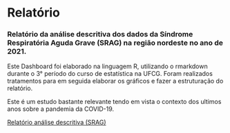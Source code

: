 # Relatório 

### Relatório da análise descritiva dos dados da Síndrome Respiratória Aguda Grave (SRAG) na região nordeste no ano de 2021.

Este Dashboard foi elaborado na linguagem R, utilizando o rmarkdown durante o 3° período do curso de estatística na UFCG.
Foram realizados tratamentos para em seguida elaborar os gráficos e fazer a estruturação do relatório.

Este é um estudo bastante relevante tendo em vista o contexto dos ultimos anos sobre a pandemia da COVID-19.

[Relatório análise descritiva (SRAG)](https://rpubs.com/Ronaldo_C_Silva/analise_srag) 
